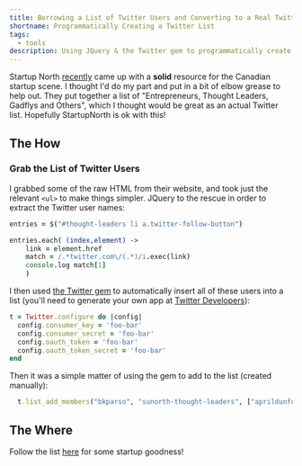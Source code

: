 ```yaml
---
title: Borrowing a List of Twitter Users and Converting to a Real Twitter List!
shortname: Programmatically Creating a Twitter List
tags:
  - tools
description: Using JQuery & the Twitter gem to programmatically create a list
---
```


Startup North [recently][list] came up with a **solid** resource for the Canadian startup scene.  I thought I'd do my part and put in a bit of elbow grease to help out.  They put together a list of "Entrepreneurs, Thought Leaders, Gadflys and Others", which I thought would be great as an actual Twitter list.  Hopefully StartupNorth is ok with this!

## The How

### Grab the List of Twitter Users

I grabbed some of the raw HTML from their website, and took just the relevant `<ul>` to make things simpler.  JQuery to the rescue in order to extract the Twitter user names:

```coffeescript
entries = $("#thought-leaders li a.twitter-follow-button")

entries.each( (index,element) ->
    link = element.href
    match = /.*twitter.com\/(.*)/i.exec(link)
    console.log match[1]
    )
```

I then used [the Twitter gem][twitter-gem] to automatically insert all of these users into a list (you'll need to generate your own app at [Twitter Developers][twit-dev]):

```ruby
t = Twitter.configure do |config|
  config.consumer_key = 'foo-bar'
  config.consumer_secret = 'foo-bar'
  config.oauth_token = 'foo-bar'
  config.oauth_token_secret = 'foo-bar'
end
```
Then it was a simple matter of using the gem to add to the list (created manually):

```ruby
  t.list_add_members("bkparso", "sunorth-thought-leaders", ["aprildunford", "johnphilipgreen", "zakhomuth", .....])
```

[list]:http://startupnorth.ca/2012/09/13/dont-panic
[twitter-gem]:https://github.com/sferik/twitter
[twit-dev]:http://dev.twitter.com

## The Where

Follow the list [here][twit-list] for some startup goodness!

[twit-list]:https://twitter.com/i/#!/bkparso/sunorth-thought-leaders
